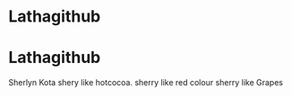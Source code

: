 # Lathagithub
# Lathagithub

Sherlyn Kota
shery like hotcocoa.
sherry like red colour
sherry like Grapes

